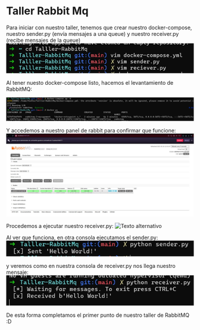 # Taller Rabbit Mq

Para iniciar con nuestro taller, tenemos que crear nuestro docker-compose, nuestro sender.py (envía mensajes a una queue) y nuestro receiver.py (recibe mensajes de la queue)
![Texto alternativo](https://github.com/FernandoCifuentesB/Talller-RabbitMq/blob/main/82714cd2-6e3d-4826-9ce1-7821177a1cc4.jpg)

Al tener nuesto docker-compose listo, hacemos el levantamiento de RabbitMQ:

![Texto alternativo](https://github.com/FernandoCifuentesB/Talller-RabbitMq/blob/main/65ddefc0-20aa-4bbc-a5f6-1ef0721461b1.jpg)

Y accedemos a nuestro panel de rabbit para confirmar que funcione:
![Texto alternativo](https://github.com/FernandoCifuentesB/Talller-RabbitMq/blob/main/155b76ab-f515-4c66-a2af-8fcf5163a18e.jpg)

Procedemos a ejecutar nuestro receiver.py:
![Texto alternativo]((https://github.com/FernandoCifuentesB/Talller-RabbitMq/blob/main/63c4fdc3-3e52-4a0a-b147-6634ec524e70.jpg))

Al ver que funciona, en otra consola ejecutamos el sender.py:
![Texto alternativo](https://github.com/FernandoCifuentesB/Talller-RabbitMq/blob/main/1a701f39-b386-416e-9c6a-c8b830ffda71.jpg)

y veremos como en nuestra consola de receiver.py nos llega nuestro mensaje:
![Texto alternativo](https://github.com/FernandoCifuentesB/Talller-RabbitMq/blob/main/21eafd0a-804a-43f4-8333-61d124eddd2f.jpg)

De esta forma completamos el primer punto de nuestro taller de RabbitMQ :D


